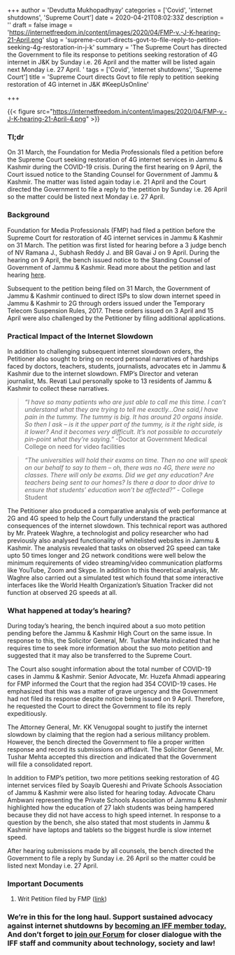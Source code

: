 +++
author = 'Devdutta Mukhopadhyay'
categories = ['Covid', 'internet shutdowns', 'Supreme Court']
date = 2020-04-21T08:02:33Z
description = ''
draft = false
image = 'https://internetfreedom.in/content/images/2020/04/FMP-v.-J-K-hearing-21-April.png'
slug = 'supreme-court-directs-govt-to-file-reply-to-petition-seeking-4g-restoration-in-j-k'
summary = 'The Supreme Court has directed the Government to file its response to petitions seeking restoration of 4G internet in J&K by Sunday i.e. 26 April and the matter will be listed again next Monday i.e. 27 April. '
tags = ['Covid', 'internet shutdowns', 'Supreme Court']
title = 'Supreme Court directs Govt to file reply to petition seeking restoration of 4G internet in J&K #KeepUsOnline'

+++


{{< figure src="https://internetfreedom.in/content/images/2020/04/FMP-v.-J-K-hearing-21-April-4.png" >}}

### Tl;dr

On 31 March, the Foundation for Media Professionals filed a petition before the Supreme Court seeking restoration of 4G internet services in Jammu & Kashmir during the COVID-19 crisis. During the first hearing on 9 April, the Court issued notice to the Standing Counsel for Government of Jammu & Kashmir. The matter was listed again today i.e. 21 April and the Court directed the Government to file a reply to the petition by Sunday i.e. 26 April so the matter could be listed next Monday i.e. 27 April.

### Background

Foundation for Media Professionals (FMP) had filed a petition before the Supreme Court for restoration of 4G internet services in Jammu & Kashmir on 31 March. The petition was first listed for hearing before a 3 judge bench of NV Ramana J., Subhash Reddy J. and BR Gavai J on 9 April. During the hearing on 9 April, the bench issued notice to the Standing Counsel of Government of Jammu & Kashmir. Read more about the petition and last hearing [here](https://internetfreedom.in/sc-issues-notice-in-fmps-petition-seeking-restoration-of-4g-internet-services-in-jammu-kashmir-during-covid-19-crisis/).

Subsequent to the petition being filed on 31 March, the Government of Jammu & Kashmir continued to direct ISPs to slow down internet speed in Jammu & Kashmir to 2G through orders issued under the Temporary Telecom Suspension Rules, 2017. These orders issued on 3 April and 15 April were also challenged by the Petitioner by filing additional applications.

### Practical Impact of the Internet Slowdown

In addition to challenging subsequent internet slowdown orders, the Petitioner also sought to bring on record personal narratives of hardships faced by doctors, teachers, students, journalists, advocates etc in Jammu & Kashmir due to the internet slowdown. FMP’s Director and veteran journalist, Ms. Revati Laul personally spoke to 13 residents of Jammu & Kashmir to collect these narratives.

> _“I have so many patients who are just able to call me this time. I can’t understand what they are trying to tell me exactly...One said,I have pain in the tummy. The tummy is big. It has around 20 organs inside. So then I ask – is it the upper part of the tummy, is it the right side, is it lower? And it becomes very difficult. It’s not possible to accurately pin-point what they’re saying.”_ -Doctor at Government Medical College on need for video facilities

> _“The universities will hold their exams on time. Then no one will speak on our behalf to say to them – oh, there was no 4G, there were no classes. There will only be exams. Did we get any education? Are teachers being sent to our homes? Is there a door to door drive to ensure that students’ education won’t be affected?"_ - College Student

The Petitioner also produced a comparative analysis of web performance at 2G and 4G speed to help the Court fully understand the practical consequences of the internet slowdown. This technical report was authored by Mr. Prateek Waghre, a technologist and policy researcher who had previously also analysed functionality of whitelisted websites in Jammu & Kashmir. The analysis revealed that tasks on observed 2G speed can take upto 50 times longer and 2G network conditions were well below the minimum requirements of video streaming/video communication platforms like YouTube, Zoom and Skype. In addition to this theoretical analysis, Mr. Waghre also carried out a simulated test which found that some interactive interfaces like the World Health Organization’s Situation Tracker did not function at observed 2G speeds at all.

### What happened at today’s hearing?

During today’s hearing, the bench inquired about a suo moto petition pending before the Jammu & Kashmir High Court on the same issue. In response to this, the Solicitor General, Mr. Tushar Mehta indicated that he requires time to seek more information about the suo moto petition and suggested that it may also be transferred to the Supreme Court.

The Court also sought information about the total number of COVID-19 cases in Jammu & Kashmir. Senior Advocate, Mr. Huzefa Ahmadi appearing for FMP informed the Court that the region had 354 COVID-19 cases. He emphasized that this was a matter of grave urgency and the Government had not filed its response despite notice being issued on 9 April. Therefore, he requested the Court to direct the Government to file its reply expeditiously.

The Attorney General, Mr. KK Venugopal sought to justify the internet slowdown by claiming that the region had a serious militancy problem. However, the bench directed the Government to file a proper written response and record its submissions on affidavit. The Solicitor General, Mr. Tushar Mehta accepted this direction and indicated that the Government will file a consolidated report.

In addition to FMP’s petition, two more petitions seeking restoration of 4G internet services filed by Soayib Quereshi and Private Schools Association of Jammu & Kashmir were also listed for hearing today. Advocate Charu Ambwani representing the Private Schools Association of Jammu & Kashmir highlighted how the education of 27 lakh students was being hampered because they did not have access to high speed internet. In response to a question by the bench, she also stated that most students in Jammu & Kashmir have laptops and tablets so the biggest hurdle is slow internet speed.

After hearing submissions made by all counsels, the bench directed the Government to file a reply by Sunday i.e. 26 April so the matter could be listed next Monday i.e. 27 April.

### Important Documents

1. Writ Petition filed by FMP ([link](https://drive.google.com/file/d/1u8T6zldNXlabjA0igdXObA55fyX2_4Bz/view?usp=sharing))

### We’re in this for the long haul. Support sustained advocacy against internet shutdowns by [becoming an IFF member today.](https://internetfreedom.in/donate/) And don’t forget to [join our Forum](https://forum.internetfreedom.in/) for closer dialogue with the IFF staff and community about technology, society and law!

